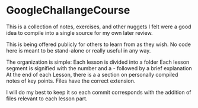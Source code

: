# GoogleChallangeCourse

This is a collection of notes, exercises, and other nuggets I felt were a good idea to compile into a single source for my own later review.

This is being offered publicly for others to learn from as they wish. No code here is meant to be stand-alone or really useful in any way.

The organization is simple:
 Each lesson is divided into a folder
  Each lesson segment is signified with the number and a - followed by a brief explanation
  At the end of each Lesson, there is a a section on personally compiled notes of key points.
Files have the correct extension.

I will do my best to keep it so each commit corresponds with the addition of files relevant to each lesson part.

